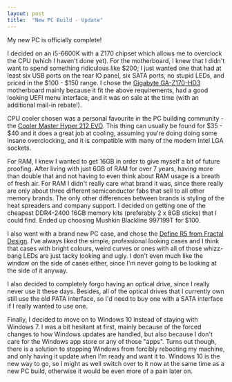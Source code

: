 ```yaml
---
layout: post
title:  "New PC Build - Update"
---
```


My new PC is officially complete!

I decided on an i5-6600K with a Z170 chipset which allows me to overclock the CPU (which I haven't done yet). For the motherboard, I knew that I didn't want to spend something ridiculous like $200; I just wanted one that had at least six USB ports on the rear IO panel, six SATA ports, no stupid LEDs, and priced in the $100 - $150 range. I chose the [Gigabyte GA-Z170-HD3](https://www.gigabyte.com/Motherboard/GA-Z170-HD3-DDR3-rev-10) motherboard mainly because it fit the above requirements, had a good looking UEFI menu interface, and it was on sale at the time (with an additional mail-in rebate!).

CPU cooler chosen was a personal favourite in the PC building community - the [Cooler Master Hyper 212 EVO](http://www.coolermaster.com/cooling/cpu-air-cooler/hyper-212-evo). This thing can usually be found for $35 - $40 and it does a great job at cooling, assuming you're doing doing some insane overclocking, and it is compatible with many of the modern Intel LGA sockets.

For RAM, I knew I wanted to get 16GB in order to give myself a bit of future proofing. After living with just 6GB of RAM for over 7 years, having more than double that and not having to even think about RAM usage is a breath of fresh air. For RAM I didn't really care what brand it was, since there really are only about three different semiconductor fabs that sell to all other memory brands. The only other differences between brands is styling of the heat spreaders and company support. I decided on getting one of the cheapest DDR4-2400 16GB memory kits (preferably 2 x 8GB sticks) that I could find. Ended up choosing Mushkin Blackline 997199T for $100.

I also went with a brand new PC case, and chose the [Define R5 from Fractal Design](http://www.fractal-design.com/home/product/cases/define-series/define-r5-black). I've always liked the simple, professional looking cases and I think that cases with bright colours, weird curves or ones with all of those whizz-bang LEDs are just tacky looking and ugly. I don't even much like the window on the side of cases either, since I'm never going to be looking at the side of it anyway.

I also decided to completely forgo having an optical drive, since I really never use it these days. Besides, all of the optical drives that I currently own still use the old PATA interface, so I'd need to buy one with a SATA interface if I really wanted to use one.

Finally, I decided to move on to Windows 10 instead of staying with Windows 7. I was a bit hesitant at first, mainly because of the forced changes to how Windows updates are handled, but also because I don't care for the Windows app store or any of those "apps". Turns out though, there is a solution to stopping Windows from forcibly rebooting my machine, and only having it update when I'm ready and want it to. Windows 10 is the new way to go, so I might as well switch over to it now at the same time as a new PC build, otherwise it would be even more of a pain later on.
